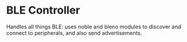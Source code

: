 # BLE Controller
Handles all things BLE: uses noble and bleno modules to discover and connect to peripherals, and also send 
advertisements.
